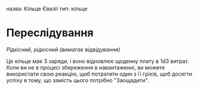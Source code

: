 назва: Кільце Євазії тип: кільце

# Переслідування
_Рідкісний, рідкісний (вимагає відвідування)_

Це кільце має 3 заряди, і воно відновлює щоденну плату в 1d3 витрат. Коли ви не в процесі збереження в навантаженні, ви можете використати свою реакцію, щоб потратити один з її гріхів, щоб досягти успіху в тому, що замість цього потрібно "Заощадити". 